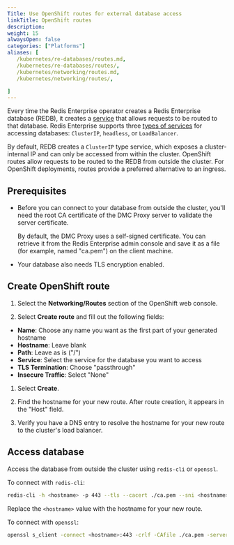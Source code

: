 ```yaml
---
Title: Use OpenShift routes for external database access
linkTitle: OpenShift routes
description:  
weight: 15
alwaysOpen: false
categories: ["Platforms"]
aliases: [
   /kubernetes/re-databases/routes.md,
   /kubernetes/re-databases/routes/,
   /kubernetes/networking/routes.md,
   /kubernetes/networking/routes/,

]
---
```


Every time the Redis Enterprise operator creates a Redis Enterprise database (REDB), it creates a [service](https://kubernetes.io/docs/concepts/services-networking/service/) that allows requests to be routed to that database. Redis Enterprise supports three [types of services](https://kubernetes.io/docs/concepts/services-networking/service/#publishing-services-service-types) for accessing databases: `ClusterIP`, `headless`, or `LoadBalancer`.

By default, REDB creates a `ClusterIP` type service, which exposes a cluster-internal IP and can only be accessed from within the cluster. OpenShift routes allow requests to be routed to the REDB from outside the cluster. For OpenShift deployments, routes provide a preferred alternative to an ingress.

## Prerequisites

- Before you can connect to your database from outside the cluster, you'll need the root CA certificate of the DMC Proxy server to validate the server certificate.

  By default, the DMC Proxy uses a self-signed certificate.  You can retrieve it from the Redis Enterprise admin console and save it as a file (for example, named "ca.pem") on the client machine.

- Your database also needs TLS encryption enabled.


## Create OpenShift route

1. Select the **Networking/Routes** section of the OpenShift web console.

1. Select **Create route** and fill out the following fields:

  - **Name**: Choose any name you want as the first part of your generated hostname
  - **Hostname**: Leave blank
  - **Path**: Leave as is ("/")
  - **Service**: Select the service for the database you want to access
  - **TLS Termination**: Choose "passthrough"
  - **Insecure Traffic**: Select "None"

1. Select **Create**.

1. Find the hostname for your new route. After route creation, it appears in the "Host" field.

1. Verify you have a DNS entry to resolve the hostname for your new route to the cluster's load balancer.

## Access database

Access the database from outside the cluster using `redis-cli` or `openssl`.

To connect with `redis-cli`:
  
  ```sh
  redis-cli -h <hostname> -p 443 --tls --cacert ./ca.pem --sni <hostname>
  ```

Replace the `<hostname>` value with the hostname for your new route.

To connect with `openssl`:

  ```sh
  openssl s_client -connect <hostname>:443 -crlf -CAfile ./ca.pem -servername <hostname>
  ```


